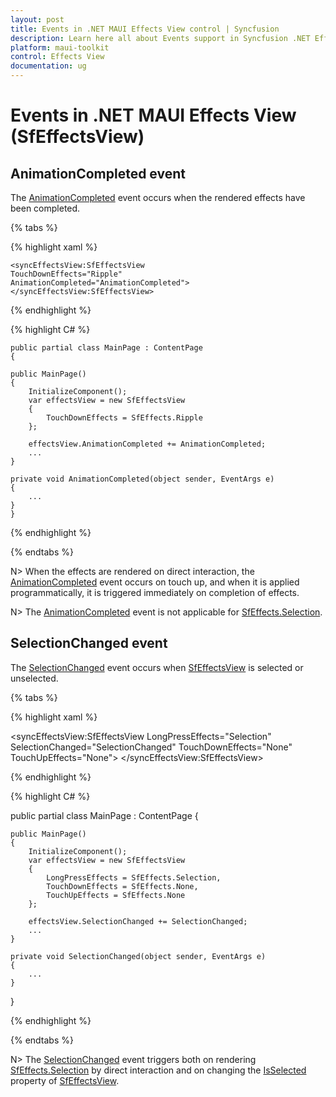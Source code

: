 ```yaml
---
layout: post
title: Events in .NET MAUI Effects View control | Syncfusion
description: Learn here all about Events support in Syncfusion .NET Effects View (SfEffectsView) control and more.
platform: maui-toolkit
control: Effects View
documentation: ug
---
```


# Events in .NET MAUI Effects View (SfEffectsView)

## AnimationCompleted event

The [AnimationCompleted](https://help.syncfusion.com/cr/maui/Syncfusion.Maui.Core.SfEffectsView.html#Syncfusion_Maui_Core_SfEffectsView_AnimationCompleted) event occurs when the rendered effects have been completed.

{% tabs %} 

{% highlight xaml %} 

    <syncEffectsView:SfEffectsView
    TouchDownEffects="Ripple"
    AnimationCompleted="AnimationCompleted">
    </syncEffectsView:SfEffectsView>
  
{% endhighlight %}

{% highlight C# %} 

    public partial class MainPage : ContentPage
    {

    public MainPage()
    {
        InitializeComponent();
        var effectsView = new SfEffectsView
        {
            TouchDownEffects = SfEffects.Ripple
        };

        effectsView.AnimationCompleted += AnimationCompleted;
        ...
    }

    private void AnimationCompleted(object sender, EventArgs e)
    {
        ...
    }
    }

{% endhighlight %}

{% endtabs %}

N> When the effects are rendered on direct interaction, the [AnimationCompleted](https://help.syncfusion.com/cr/maui/Syncfusion.Maui.Core.SfEffectsView.html#Syncfusion_Maui_Core_SfEffectsView_AnimationCompleted) event occurs on touch up, and when it is applied programmatically, it is triggered immediately on completion of effects.

N> The [AnimationCompleted](https://help.syncfusion.com/cr/maui/Syncfusion.Maui.Core.SfEffectsView.html#Syncfusion_Maui_Core_SfEffectsView_AnimationCompleted) event is not applicable for [SfEffects.Selection](https://help.syncfusion.com/cr/maui/Syncfusion.Maui.Core.SfEffects.html#Syncfusion_Maui_Core_SfEffects_Selection).

## SelectionChanged event

The [SelectionChanged](https://help.syncfusion.com/cr/maui/Syncfusion.Maui.Core.SfEffectsView.html#Syncfusion_Maui_Core_SfEffectsView_SelectionChanged) event occurs when [SfEffectsView](https://help.syncfusion.com/cr/maui/Syncfusion.Maui.Core.SfEffectsView.html) is selected or unselected.

{% tabs %} 

{% highlight xaml %} 

<syncEffectsView:SfEffectsView
    LongPressEffects="Selection"
    SelectionChanged="SelectionChanged"
    TouchDownEffects="None"
    TouchUpEffects="None">
</syncEffectsView:SfEffectsView>
  
{% endhighlight %}

{% highlight C# %} 

public partial class MainPage : ContentPage
{

    public MainPage()
    {
        InitializeComponent();
        var effectsView = new SfEffectsView
        {
            LongPressEffects = SfEffects.Selection,
            TouchDownEffects = SfEffects.None,
            TouchUpEffects = SfEffects.None
        };

        effectsView.SelectionChanged += SelectionChanged;
        ...
    }

    private void SelectionChanged(object sender, EventArgs e)
    {
        ...
    }
}

{% endhighlight %}

{% endtabs %}

N> The [SelectionChanged](https://help.syncfusion.com/cr/maui/Syncfusion.Maui.Core.SfEffectsView.html#Syncfusion_Maui_Core_SfEffectsView_SelectionChanged) event triggers both on rendering [SfEffects.Selection](https://help.syncfusion.com/cr/maui/Syncfusion.Maui.Core.SfEffects.html#Syncfusion_Maui_Core_SfEffects_Selection) by direct interaction and on changing the [IsSelected](https://help.syncfusion.com/cr/maui/Syncfusion.Maui.Core.SfEffectsView.html#Syncfusion_Maui_Core_SfEffectsView_IsSelected) property of [SfEffectsView](https://help.syncfusion.com/cr/maui/Syncfusion.Maui.Core.SfEffectsView.html).
